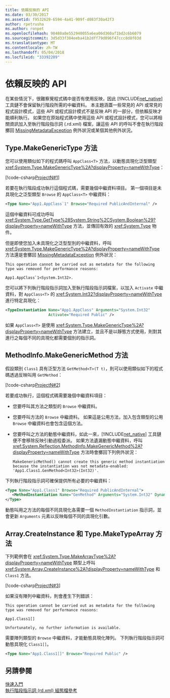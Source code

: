 ```yaml
---
title: 依賴反映的 API
ms.date: 03/30/2017
ms.assetid: f9532629-6594-4a41-909f-d083f30a42f3
author: rpetrusha
ms.author: ronpet
ms.openlocfilehash: 98488a8e552940055a6ea06d360af1bd2c6b6079
ms.sourcegitcommit: 3d5d33f384eeba41b2dff79d096f47ccc8d8f03d
ms.translationtype: MT
ms.contentlocale: zh-TW
ms.lasthandoff: 05/04/2018
ms.locfileid: "33392209"
---
```

# <a name="apis-that-rely-on-reflection"></a>依賴反映的 API
在某些情況下，很難察覺程式碼中是否有使用反映，因此 [!INCLUDE[net_native](../../../includes/net-native-md.md)] 工具鏈不會保留執行階段所需的中繼資料。 本主題涵蓋一些常見的 API 或常見的程式設計模式，這些 API 或程式設計模式不是反映 API 的一部分，但依賴反映才能順利執行。 如果您在原始程式碼中使用這些 API 或程式設計模式，您可以將相關資訊加入至執行階段指示詞 (.rd.xml) 檔案，讓這些 API 的呼叫不會在執行階段擲回 [MissingMetadataException](../../../docs/framework/net-native/missingmetadataexception-class-net-native.md) 例外狀況或某個其他例外狀況。  
  
## <a name="typemakegenerictype-method"></a>Type.MakeGenericType 方法  
 您可以使用類似如下的程式碼呼叫 `AppClass<T>` 方法，以動態具現化泛型類型 <xref:System.Type.MakeGenericType%2A?displayProperty=nameWithType>：  
  
 [!code-csharp[ProjectN#1](../../../samples/snippets/csharp/VS_Snippets_CLR/projectn/cs/type_makegenerictype1.cs#1)]  
  
 若要在執行階段成功執行這個程式碼，需要幾個中繼資料項目。 第一個項目是未具現化之泛型類型 `Browse` 的 `AppClass<T>` 中繼資料：  
  
```xml  
<Type Name="App1.AppClass`1" Browse="Required PublicAndInternal" />  
```  
  
 這個中繼資料可成功呼叫 <xref:System.Type.GetType%28System.String%2CSystem.Boolean%29?displayProperty=nameWithType> 方法，並傳回有效的 <xref:System.Type> 物件。  
  
 但是即使您加入未具現化之泛型型別的中繼資料，呼叫 <xref:System.Type.MakeGenericType%2A?displayProperty=nameWithType> 方法還是會擲回 [MissingMetadataException](../../../docs/framework/net-native/missingmetadataexception-class-net-native.md) 例外狀況：  
  
```  
This operation cannot be carried out as metadata for the following type was removed for performance reasons:  
  
App1.AppClass`1<System.Int32>.  
```  
  
 您可以將下列執行階段指示詞加入至執行階段指示詞檔案，以加入 `Activate` 中繼資料，對 `AppClass<T>` 的 <xref:System.Int32?displayProperty=nameWithType> 進行特定具現化：  
  
```xml  
<TypeInstantiation Name="App1.AppClass" Arguments="System.Int32"   
                   Activate="Required Public" />  
```  
  
 如果 `AppClass<T>` 是使用 <xref:System.Type.MakeGenericType%2A?displayProperty=nameWithType> 方法建立，並且不是以靜態方式使用，則對其進行之每個不同的具現化都需要個別的指示詞。  
  
## <a name="methodinfomakegenericmethod-method"></a>MethodInfo.MakeGenericMethod 方法  
 假設類別 `Class1` 具有泛型方法 `GetMethod<T>(T t)`，則可以使用類似如下的程式碼透過反映叫用 `GetMethod`：  
  
 [!code-csharp[ProjectN#2](../../../samples/snippets/csharp/VS_Snippets_CLR/projectn/cs/makegenericmethod1.cs#2)]  
  
 若要成功執行，這個程式碼需要幾個中繼資料項目：  
  
-   您要呼叫其方法之類型的 `Browse` 中繼資料。  
  
-   您要呼叫方法的 `Browse` 中繼資料。  如果這是公用方法，加入包含類型的公用 `Browse` 中繼資料也會包含這個方法。  
  
-   您要呼叫之方法的動態中繼資料，如此一來，[!INCLUDE[net_native](../../../includes/net-native-md.md)] 工具鏈便不會移除反映引動過程委派。 如果方法遺漏動態中繼資料，呼叫 <xref:System.Reflection.MethodInfo.MakeGenericMethod%2A?displayProperty=nameWithType> 方法時會擲回下列例外狀況：  
  
    ```  
    MakeGenericMethod() cannot create this generic method instantiation because the instantiation was not metadata-enabled: 'App1.Class1.GenMethod<Int32>(Int32)'.  
    ```  
  
 下列執行階段指示詞可確保提供所有必要的中繼資料：  
  
```xml  
<Type Name="App1.Class1" Browse="Required PublicAndInternal">  
   <MethodInstantiation Name="GenMethod" Arguments="System.Int32" Dynamic="Required"/>  
</Type>  
```  
  
 動態叫用之方法的每個不同具現化各需要一個 `MethodInstantiation` 指示詞，並會更新 `Arguments` 元素以反映每個不同的具現化引數。  
  
## <a name="arraycreateinstance-and-typemaketypearray-methods"></a>Array.CreateInstance 和 Type.MakeTypeArray 方法  
 下列範例會在 <xref:System.Type.MakeArrayType%2A?displayProperty=nameWithType> 類型上呼叫 <xref:System.Array.CreateInstance%2A?displayProperty=nameWithType> 和 `Class1` 方法。  
  
 [!code-csharp[ProjectN#3](../../../samples/snippets/csharp/VS_Snippets_CLR/projectn/cs/array1.cs#3)]  
  
 如果沒有陣列中繼資料，則會產生下列錯誤：  
  
```  
This operation cannot be carried out as metadata for the following type was removed for performance reasons:  
  
App1.Class1[]  
  
Unfortunately, no further information is available.  
```  
  
 需要陣列類型的 `Browse` 中繼資料，才能動態具現化陣列。  下列執行階段指示詞可動態具現化 `Class1[]`。  
  
```xml  
<Type Name="App1.Class1[]" Browse="Required Public" />  
```  
  
## <a name="see-also"></a>另請參閱  
 [快速入門](../../../docs/framework/net-native/getting-started-with-net-native.md)  
 [執行階段指示詞 (rd.xml) 組態檔參考](../../../docs/framework/net-native/runtime-directives-rd-xml-configuration-file-reference.md)
